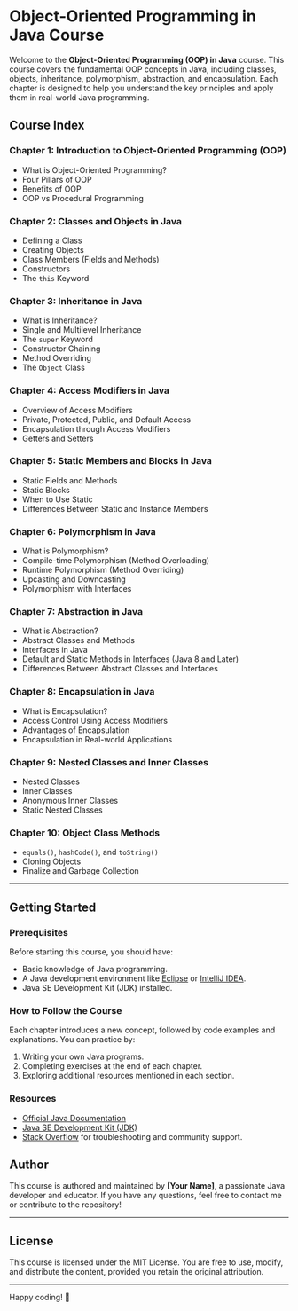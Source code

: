 # Object-Oriented Programming in Java Course

Welcome to the **Object-Oriented Programming (OOP) in Java** course. This course covers the fundamental OOP concepts in Java, including classes, objects, inheritance, polymorphism, abstraction, and encapsulation. Each chapter is designed to help you understand the key principles and apply them in real-world Java programming.

## Course Index

### Chapter 1: Introduction to Object-Oriented Programming (OOP)
- What is Object-Oriented Programming?
- Four Pillars of OOP
- Benefits of OOP
- OOP vs Procedural Programming

### Chapter 2: Classes and Objects in Java
- Defining a Class
- Creating Objects
- Class Members (Fields and Methods)
- Constructors
- The `this` Keyword

### Chapter 3: Inheritance in Java
- What is Inheritance?
- Single and Multilevel Inheritance
- The `super` Keyword
- Constructor Chaining
- Method Overriding
- The `Object` Class

### Chapter 4: Access Modifiers in Java
- Overview of Access Modifiers
- Private, Protected, Public, and Default Access
- Encapsulation through Access Modifiers
- Getters and Setters

### Chapter 5: Static Members and Blocks in Java
- Static Fields and Methods
- Static Blocks
- When to Use Static
- Differences Between Static and Instance Members

### Chapter 6: Polymorphism in Java
- What is Polymorphism?
- Compile-time Polymorphism (Method Overloading)
- Runtime Polymorphism (Method Overriding)
- Upcasting and Downcasting
- Polymorphism with Interfaces

### Chapter 7: Abstraction in Java
- What is Abstraction?
- Abstract Classes and Methods
- Interfaces in Java
- Default and Static Methods in Interfaces (Java 8 and Later)
- Differences Between Abstract Classes and Interfaces

### Chapter 8: Encapsulation in Java
- What is Encapsulation?
- Access Control Using Access Modifiers
- Advantages of Encapsulation
- Encapsulation in Real-world Applications

### Chapter 9: Nested Classes and Inner Classes
- Nested Classes
- Inner Classes
- Anonymous Inner Classes
- Static Nested Classes

### Chapter 10: Object Class Methods
- `equals()`, `hashCode()`, and `toString()`
- Cloning Objects
- Finalize and Garbage Collection

---

## Getting Started

### Prerequisites
Before starting this course, you should have:
- Basic knowledge of Java programming.
- A Java development environment like [Eclipse](https://www.eclipse.org/) or [IntelliJ IDEA](https://www.jetbrains.com/idea/).
- Java SE Development Kit (JDK) installed.

### How to Follow the Course
Each chapter introduces a new concept, followed by code examples and explanations. You can practice by:
1. Writing your own Java programs.
2. Completing exercises at the end of each chapter.
3. Exploring additional resources mentioned in each section.

### Resources
- [Official Java Documentation](https://docs.oracle.com/en/java/)
- [Java SE Development Kit (JDK)](https://www.oracle.com/java/technologies/javase-jdk11-downloads.html)
- [Stack Overflow](https://stackoverflow.com/) for troubleshooting and community support.

## Author
This course is authored and maintained by **[Your Name]**, a passionate Java developer and educator. If you have any questions, feel free to contact me or contribute to the repository!

---

## License
This course is licensed under the MIT License. You are free to use, modify, and distribute the content, provided you retain the original attribution.

---

Happy coding! 🎉
